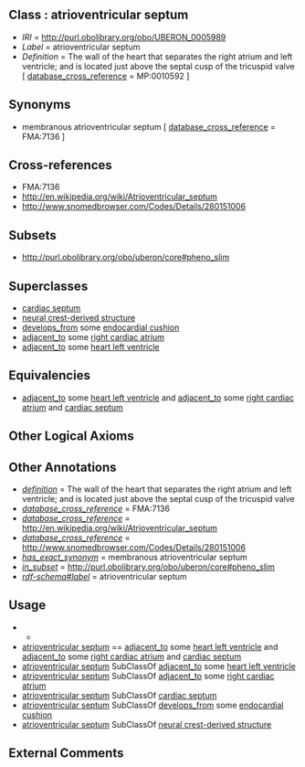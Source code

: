 
## Class : atrioventricular septum

 * *IRI* = http://purl.obolibrary.org/obo/UBERON_0005989
 * *Label* = atrioventricular septum
 * *Definition* = The wall of the heart that separates the right atrium and left ventricle; and is located just above the septal cusp of the tricuspid valve [ [database_cross_reference](../../ef/oboInOwl#hasDbXref.md) = MP:0010592 ]

## Synonyms

 * membranous atrioventricular septum [ [database_cross_reference](../../ef/oboInOwl#hasDbXref.md) = FMA:7136 ]

## Cross-references

 * FMA:7136
 * http://en.wikipedia.org/wiki/Atrioventricular_septum
 * http://www.snomedbrowser.com/Codes/Details/280151006

## Subsets

 * http://purl.obolibrary.org/obo/uberon/core#pheno_slim

## Superclasses

 * [cardiac septum](../../UBERON/99/UBERON_0002099.md)
 * [neural crest-derived structure](../../UBERON/13/UBERON_0010313.md)
 * [develops_from](../../RO/02/RO_0002202.md) some [endocardial cushion](../../UBERON/62/UBERON_0002062.md)
 * [adjacent_to](../../RO/20/RO_0002220.md) some [right cardiac atrium](../../UBERON/78/UBERON_0002078.md)
 * [adjacent_to](../../RO/20/RO_0002220.md) some [heart left ventricle](../../UBERON/84/UBERON_0002084.md)

## Equivalencies

 * [adjacent_to](../../RO/20/RO_0002220.md) some [heart left ventricle](../../UBERON/84/UBERON_0002084.md) and [adjacent_to](../../RO/20/RO_0002220.md) some [right cardiac atrium](../../UBERON/78/UBERON_0002078.md) and [cardiac septum](../../UBERON/99/UBERON_0002099.md)

## Other Logical Axioms


## Other Annotations

 * *[definition](../../IAO/15/IAO_0000115.md)* = The wall of the heart that separates the right atrium and left ventricle; and is located just above the septal cusp of the tricuspid valve
 * *[database_cross_reference](../../ef/oboInOwl#hasDbXref.md)* = FMA:7136
 * *[database_cross_reference](../../ef/oboInOwl#hasDbXref.md)* = http://en.wikipedia.org/wiki/Atrioventricular_septum
 * *[database_cross_reference](../../ef/oboInOwl#hasDbXref.md)* = http://www.snomedbrowser.com/Codes/Details/280151006
 * *[has_exact_synonym](../../ym/oboInOwl#hasExactSynonym.md)* = membranous atrioventricular septum
 * *[in_subset](../../et/oboInOwl#inSubset.md)* = http://purl.obolibrary.org/obo/uberon/core#pheno_slim
 * *[rdf-schema#label](../../el/rdf-schema#label.md)* = atrioventricular septum

## Usage

 * -
 * [atrioventricular septum](../../UBERON/89/UBERON_0005989.md) == [adjacent_to](../../RO/20/RO_0002220.md) some [heart left ventricle](../../UBERON/84/UBERON_0002084.md) and [adjacent_to](../../RO/20/RO_0002220.md) some [right cardiac atrium](../../UBERON/78/UBERON_0002078.md) and [cardiac septum](../../UBERON/99/UBERON_0002099.md)
 * [atrioventricular septum](../../UBERON/89/UBERON_0005989.md) SubClassOf [adjacent_to](../../RO/20/RO_0002220.md) some [heart left ventricle](../../UBERON/84/UBERON_0002084.md)
 * [atrioventricular septum](../../UBERON/89/UBERON_0005989.md) SubClassOf [adjacent_to](../../RO/20/RO_0002220.md) some [right cardiac atrium](../../UBERON/78/UBERON_0002078.md)
 * [atrioventricular septum](../../UBERON/89/UBERON_0005989.md) SubClassOf [cardiac septum](../../UBERON/99/UBERON_0002099.md)
 * [atrioventricular septum](../../UBERON/89/UBERON_0005989.md) SubClassOf [develops_from](../../RO/02/RO_0002202.md) some [endocardial cushion](../../UBERON/62/UBERON_0002062.md)
 * [atrioventricular septum](../../UBERON/89/UBERON_0005989.md) SubClassOf [neural crest-derived structure](../../UBERON/13/UBERON_0010313.md)

## External Comments

